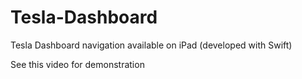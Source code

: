 # Tesla-Dashboard
Tesla Dashboard navigation available on iPad (developed with Swift)

See this video for demonstration
